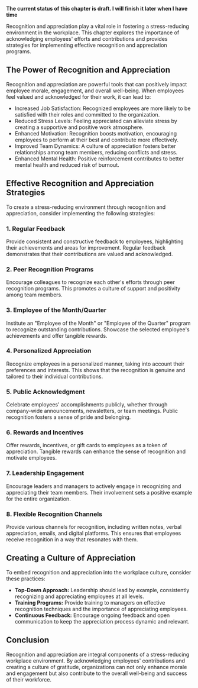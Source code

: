 **The current status of this chapter is draft. I will finish it later when I have time**

Recognition and appreciation play a vital role in fostering a stress-reducing environment in the workplace. This chapter explores the importance of acknowledging employees' efforts and contributions and provides strategies for implementing effective recognition and appreciation programs.

**The Power of Recognition and Appreciation**
---------------------------------------------

Recognition and appreciation are powerful tools that can positively impact employee morale, engagement, and overall well-being. When employees feel valued and acknowledged for their work, it can lead to:

* Increased Job Satisfaction: Recognized employees are more likely to be satisfied with their roles and committed to the organization.
* Reduced Stress Levels: Feeling appreciated can alleviate stress by creating a supportive and positive work atmosphere.
* Enhanced Motivation: Recognition boosts motivation, encouraging employees to perform at their best and contribute more effectively.
* Improved Team Dynamics: A culture of appreciation fosters better relationships among team members, reducing conflicts and stress.
* Enhanced Mental Health: Positive reinforcement contributes to better mental health and reduced risk of burnout.

**Effective Recognition and Appreciation Strategies**
-----------------------------------------------------

To create a stress-reducing environment through recognition and appreciation, consider implementing the following strategies:

### **1. Regular Feedback**

Provide consistent and constructive feedback to employees, highlighting their achievements and areas for improvement. Regular feedback demonstrates that their contributions are valued and acknowledged.

### **2. Peer Recognition Programs**

Encourage colleagues to recognize each other's efforts through peer recognition programs. This promotes a culture of support and positivity among team members.

### **3. Employee of the Month/Quarter**

Institute an "Employee of the Month" or "Employee of the Quarter" program to recognize outstanding contributions. Showcase the selected employee's achievements and offer tangible rewards.

### **4. Personalized Appreciation**

Recognize employees in a personalized manner, taking into account their preferences and interests. This shows that the recognition is genuine and tailored to their individual contributions.

### **5. Public Acknowledgment**

Celebrate employees' accomplishments publicly, whether through company-wide announcements, newsletters, or team meetings. Public recognition fosters a sense of pride and belonging.

### **6. Rewards and Incentives**

Offer rewards, incentives, or gift cards to employees as a token of appreciation. Tangible rewards can enhance the sense of recognition and motivate employees.

### **7. Leadership Engagement**

Encourage leaders and managers to actively engage in recognizing and appreciating their team members. Their involvement sets a positive example for the entire organization.

### **8. Flexible Recognition Channels**

Provide various channels for recognition, including written notes, verbal appreciation, emails, and digital platforms. This ensures that employees receive recognition in a way that resonates with them.

**Creating a Culture of Appreciation**
--------------------------------------

To embed recognition and appreciation into the workplace culture, consider these practices:

* **Top-Down Approach:** Leadership should lead by example, consistently recognizing and appreciating employees at all levels.
* **Training Programs:** Provide training to managers on effective recognition techniques and the importance of appreciating employees.
* **Continuous Feedback:** Encourage ongoing feedback and open communication to keep the appreciation process dynamic and relevant.

**Conclusion**
--------------

Recognition and appreciation are integral components of a stress-reducing workplace environment. By acknowledging employees' contributions and creating a culture of gratitude, organizations can not only enhance morale and engagement but also contribute to the overall well-being and success of their workforce.
